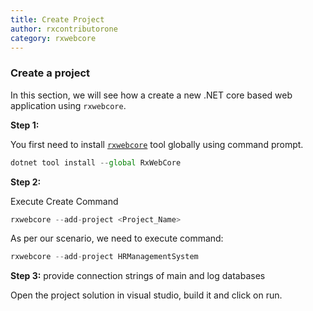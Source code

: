 ```yaml
---
title: Create Project
author: rxcontributorone
category: rxwebcore  
---
```


### Create a project
In this section, we will see how a create a new .NET core based web application using `rxwebcore`.

**Step 1:**

You first need to install [`rxwebcore`](https://www.nuget.org/packages/RxWebCore/) tool globally using command prompt. 

```js
dotnet tool install --global RxWebCore 
```

**Step 2:**

Execute Create Command 

```js
rxwebcore --add-project <Project_Name>
```

As per our scenario, we need to execute command:

```js
rxwebcore --add-project HRManagementSystem
```

**Step 3:**
provide connection strings of main and log databases 

Open the project solution in visual studio, build it and click on run. 